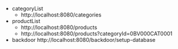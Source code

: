 * categoryList
    * http://localhost:8080/categories
* productList
    * http://localhost:8080/products
    * http://localhost:8080/products?categoryId=0BV000CAT0001
* backdoor
  http://localhost:8080/backdoor/setup-database